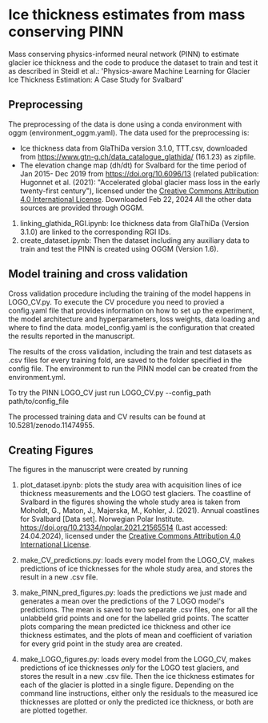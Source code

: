 # Ice thickness estimates from mass conserving PINN
Mass conserving physics-informed neural network (PINN) to estimate glacier ice thickness and the code to produce the dataset to train and test it as described in Steidl et al.: 'Physics-aware Machine Learning for Glacier Ice Thickness Estimation: A Case Study for Svalbard'
## Preprocessing
The preprocessing of the data is done using a conda environment with oggm (environment_oggm.yaml). 
The data used for the preprocessing is:
- Ice thickness data from GlaThiDa version 3.1.0, TTT.csv, downloaded from https://www.gtn-g.ch/data_catalogue_glathida/ (16.1.23) as zipfile. 
- The elevation change map (dh/dt) for Svalbard for the time period of Jan 2015- Dec 2019 from https://doi.org/10.6096/13 (related publication: Hugonnet et al. (2021): "Accelerated global glacier mass loss in the early twenty-first century"), licensed under the [Creative Commons Attribution 4.0 International License](https://creativecommons.org/licenses/by/4.0/). Downloaded Feb 22, 2024
All the other data sources are provided through OGGM. 

1) linking_glathida_RGI.ipynb: Ice thickness data from GlaThiDa (Version 3.1.0) are linked to the corresponding RGI IDs. 
2) create_dataset.ipynb: Then the dataset including any auxiliary data to train and test the PINN is created using OGGM (Version 1.6). 

## Model training and cross validation

Cross validation procedure including the training of the model happens in LOGO_CV.py. To execute the CV procedure you need to provied a config.yaml file that provides information on how to set up the experiment, the model architecture and hyperparameters, loss weights, data loading and where to find the data. model_config.yaml is the configuration that created the results reported in the manuscript. 

The results of the cross validation, including the train and test datasets as .csv files for every training fold, are saved to the folder specified in the config file. 
The environment to run the PINN model can be created from the environment.yml. 

To try the PINN LOGO_CV just run LOGO_CV.py --config_path path/to/config_file

The processed training data and CV results can be found at 10.5281/zenodo.11474955.

## Creating Figures
The figures in the manuscript were created by running
1) plot_dataset.ipynb: plots the study area with acquisition lines of ice thickness measurements and the LOGO test glaciers. The coastline of Svalbard in the figures showing the whole study area is taken from Moholdt, G., Maton, J., Majerska, M., Kohler, J. (2021). Annual coastlines for Svalbard [Data set]. Norwegian Polar Institute. https://doi.org/10.21334/npolar.2021.21565514
(Last accessed: 24.04.2024), licensed under the [Creative Commons Attribution 4.0 International License](https://creativecommons.org/licenses/by/4.0/). 

2) make_CV_predictions.py: loads every model from the LOGO_CV, makes predictions of ice thicknesses for the whole study area, and stores the result in a new .csv file.

3) make_PINN_pred_figures.py: loads the predictions we just made and generates a mean over the predictions of the 7 LOGO model's predictions. The mean is saved to two separate .csv files, one for all the unlabbeld grid points and one for the labelled grid points. The scatter plots comparing the mean predicted ice thickness and other ice thickness estimates, and the plots of mean and coefficient of variation for every grid point in the study area are created.

4) make_LOGO_figures.py: loads every model from the LOGO_CV, makes predictions of ice thicknesses *only* for the LOGO test glaciers, and stores the result in a new .csv file. Then the ice thickness estimates for each of the glacier is plotted in a single figure. Depending on the command line instructions, either only the residuals to the measured ice thicknesses are plotted or only the predicted ice thickness, or both are are plotted together.

